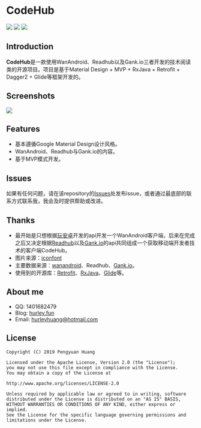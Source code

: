 # CodeHub

![](https://img.shields.io/badge/platform-Android-3ddc84?logo=Android&logoColor=white)
![](https://img.shields.io/badge/build-passing-42be1b?logoColor=white)
![](https://img.shields.io/badge/license-Apache2.0-434e52)

## Introduction
**CodeHub**是一款使用WanAndroid、Readhub以及Gank.io三者开发的技术阅读类的开源项目。项目是基于Material Design + MVP + RxJava + Retrofit + Dagger2 + Glide等框架开发的。

## Screenshots
![](https://raw.githubusercontent.com/HurleyJames/ImageHosting/master/IMG_3556.JPG)


## Features
* 基本遵循Google Material Design设计风格。
* WanAndroid、Readhub与Gank.io的内容。
* 基于MVP模式开发。

## Issues
如果有任何问题，请在该repository的[Issues](https://github.com/HurleyJames/CodeHub/issues)处发布issue，或者通过最底部的联系方式联系我，我会及时提供帮助或改进。

## Thanks
 - 最开始是只想根据[玩安卓](www.wanandroid.com)开发的api开发一个WanAndroid客户端，后来在完成之后又决定根据[Readhub](https://readhub.cn)以及[Gank.io](gank.io)的api共同组成一个获取移动端开发者技术的客户端CodeHub。
 - 图片来源：[iconfont](http://www.iconfont.cn/plus)
 - 主要数据来源：[wanandroid](https://www.wanandroid.com/blog/show/2)、Readhub、[Gank.io](http://gank.io/api)。
 - 使用到的开源库：[Retrofit]()、[RxJava]()、[Glide]()等。

## About me
 * QQ: 1401682479
 * Blog: [hurley.fun](hurley.fun)
 * Email: hurleyhuang@hotmail.com

## License
```
Copyright (C) 2019 Pengyuan Huang

Licensed under the Apache License, Version 2.0 (the "License");
you may not use this file except in compliance with the License.
You may obtain a copy of the License at

http://www.apache.org/licenses/LICENSE-2.0

Unless required by applicable law or agreed to in writing, software
distributed under the License is distributed on an "AS IS" BASIS,
WITHOUT WARRANTIES OR CONDITIONS OF ANY KIND, either express or implied.
See the License for the specific language governing permissions and
limitations under the License.
```
